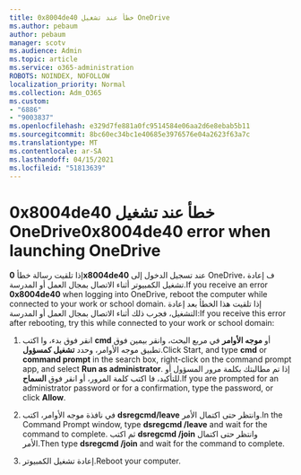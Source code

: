 ```yaml
---
title: 0x8004de40 خطأ عند تشغيل OneDrive
ms.author: pebaum
author: pebaum
manager: scotv
ms.audience: Admin
ms.topic: article
ms.service: o365-administration
ROBOTS: NOINDEX, NOFOLLOW
localization_priority: Normal
ms.collection: Adm_O365
ms.custom:
- "6886"
- "9003837"
ms.openlocfilehash: e329d7fe881a0fc9514584e06aa2d6e8ebab5b11
ms.sourcegitcommit: 8bc60ec34bc1e40685e3976576e04a2623f63a7c
ms.translationtype: MT
ms.contentlocale: ar-SA
ms.lasthandoff: 04/15/2021
ms.locfileid: "51813639"
---
```

# <a name="0x8004de40-error-when-launching-onedrive"></a><span data-ttu-id="fab28-102">0x8004de40 خطأ عند تشغيل OneDrive</span><span class="sxs-lookup"><span data-stu-id="fab28-102">0x8004de40 error when launching OneDrive</span></span>

<span data-ttu-id="fab28-103">إذا تلقيت رسالة خطأ **0x8004de40** عند تسجيل الدخول إلى OneDrive، ف إعادة تشغيل الكمبيوتر أثناء الاتصال بمجال العمل أو المدرسة.</span><span class="sxs-lookup"><span data-stu-id="fab28-103">If you receive an error **0x8004de40** when  logging into OneDrive, reboot the computer while connected to your work or school domain.</span></span> <span data-ttu-id="fab28-104">إذا تلقيت هذا الخطأ بعد إعادة التشغيل، فجرب ذلك أثناء الاتصال بمجال العمل أو المدرسة:</span><span class="sxs-lookup"><span data-stu-id="fab28-104">If you receive this error after rebooting, try this while connected to your work or school domain:</span></span>

1. <span data-ttu-id="fab28-105">انقر فوق بدء، وا اكتب **cmd** أو **موجه الأوامر**  في مربع البحث، وانقر بيمين فوق تطبيق موجه الأوامر، وحدد  **تشغيل كمسؤول**.</span><span class="sxs-lookup"><span data-stu-id="fab28-105">Click Start, and type **cmd** or **command prompt**  in the search  box, right-click on the command prompt app, and select  **Run as administrator**.</span></span> <span data-ttu-id="fab28-106">إذا تم مطالبتك بكلمة مرور المسؤول أو للتأكيد، فا اكتب كلمة المرور، أو انقر فوق **السماح**.</span><span class="sxs-lookup"><span data-stu-id="fab28-106">If you are prompted for an administrator password or for a confirmation, type the password, or click **Allow**.</span></span>  

2. <span data-ttu-id="fab28-107">في نافذة موجه الأوامر، اكتب **dsregcmd/leave**  وانتظر حتى اكتمال الأمر.</span><span class="sxs-lookup"><span data-stu-id="fab28-107">In the Command Prompt window, type **dsregcmd /leave**  and wait for the command to complete.</span></span> <span data-ttu-id="fab28-108">ثم اكتب **dsregcmd /join** وانتظر حتى اكتمال الأمر.</span><span class="sxs-lookup"><span data-stu-id="fab28-108">Then type **dsregcmd /join** and wait for the command to complete.</span></span>
3. <span data-ttu-id="fab28-109">إعادة تشغيل الكمبيوتر.</span><span class="sxs-lookup"><span data-stu-id="fab28-109">Reboot your computer.</span></span>
